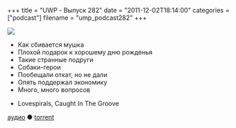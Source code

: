 +++
title = "UWP - Выпуск 282"
date = "2011-12-02T18:14:00"
categories = ["podcast"]
filename = "ump_podcast282"
+++

![](https://podcast.umputun.com/images/uwp/uwp282.jpg)




- Как сбивается мушка
- Плохой подарок к хорошему дню рожденья
- Такие странные подруги
- Собаки-герои
- Пообещали откат, но не дали
- Опять поддержал экономику
- Много, много вопросов

* Lovespirals, Caught In The Groove

[аудио](https://podcast.umputun.com/media/ump_podcast282.mp3) ● [torrent](http://archive.rucast.net/uwp/media/ump_podcast282.mp3.torrent)


<audio src="https://podcast.umputun.com/media/ump_podcast282.mp3" preload="none">